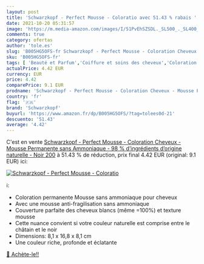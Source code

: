 ```yaml
---
layout: post
title: 'Schwarzkopf - Perfect Mousse - Coloratio avec 51.43 % rabais '
date: 2021-10-20 05:31:57
image: 'https://m.media-amazon.com/images/I/51PvEhSZSDL._SL500_._SL400_.jpg'
comments: true
category: ofertas
author: 'tole.es'
slug: 'B005HG5OFS-fr Schwarzkopf - Perfect Mousse - Coloration Cheveux - Mousse...'
sku: 'B005HG5OFS-fr'
tags: [ 'Beauté et Parfum','Coiffure et soins des cheveux','Coloration permanente','Colorations','schwarzkopf', ]
actualPrice: 4.42 EUR
currency: EUR
price: 4.42
comparePrice: 9.1 EUR
prodname: 'Schwarzkopf - Perfect Mousse - Coloration Cheveux - Mousse Permanente sans Ammoniaque - 98 % d’ingrédients d’origine naturelle - Noir 200'
country: 'fr'
flag: '🇫🇷'
brand: 'Schwarzkopf'
buyurl: 'https://www.amazon.fr/dp/B005HG5OFS/?tag=tolees0d-21'
descuento: '51.43'
average: '4.42'
---
```


C'est en vente [Schwarzkopf - Perfect Mousse - Coloration Cheveux - Mousse Permanente sans Ammoniaque - 98 % d’ingrédients d’origine naturelle - Noir 200](https://www.amazon.fr/dp/B005HG5OFS/?tag=tolees0d-21)  à  51.43 % de réduction, prix final  4.42 EUR (original: 9.1 EUR) ici:

[![Schwarzkopf - Perfect Mousse - Coloratio](https://m.media-amazon.com/images/I/51PvEhSZSDL._SL500_._SL400_.jpg)](https://www.amazon.fr/dp/B005HG5OFS/?tag=tolees0d-21)

ℹ️:

- Coloration permanente Mousse sans ammoniaque pour cheveux
- Avec une mousse anti-fragilisation sans ammoniaque
- Couverture parfaite des cheveux blancs (même =100%) et texture mousse
- Cette nuance convient si votre couleur naturelle est comprise entre le châtain et le noir
- Dimensions: 8,1 x 16,8 x 8,1 cm
- Une couleur riche, profonde et éclatante

[🛒 Achète-le!!](https://www.amazon.fr/dp/B005HG5OFS/?tag=tolees0d-21)

